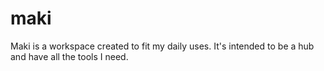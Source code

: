 # maki
Maki is a workspace created to fit my daily uses. It's intended to be a hub and have all the tools I need.
